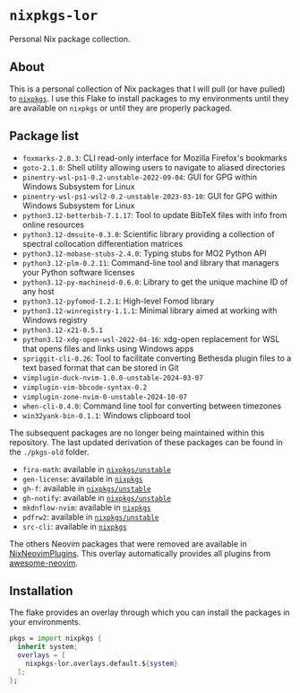 # `nixpkgs-lor`

Personal Nix package collection.

## About

This is a personal collection of Nix packages that
I will pull (or have pulled) to [`nixpkgs`][nixpkgs].
I use this Flake to install packages to my environments
until they are available on `nixpkgs` or until they are properly packaged.

[nixpkgs]: https://github.com/NixOS/nixpkgs

## Package list

<!-- editorconfig-checker-disable -->

- `foxmarks-2.0.3`: CLI read-only interface for Mozilla Firefox's bookmarks
- `goto-2.1.0`: Shell utility allowing users to navigate to aliased directories
- `pinentry-wsl-ps1-0.2-unstable-2022-09-04`: GUI for GPG within Windows Subsystem for Linux
- `pinentry-wsl-ps1-wsl2-0.2-unstable-2023-03-10`: GUI for GPG within Windows Subsystem for Linux
- `python3.12-betterbib-7.1.17`: Tool to update BibTeX files with info from online resources
- `python3.12-dmsuite-0.3.0`: Scientific library providing a collection of spectral collocation differentiation matrices
- `python3.12-mobase-stubs-2.4.0`: Typing stubs for MO2 Python API
- `python3.12-plm-0.2.11`: Command-line tool and library that managers your Python software licenses
- `python3.12-py-machineid-0.6.0`: Library to get the unique machine ID of any host
- `python3.12-pyfomod-1.2.1`: High-level Fomod library
- `python3.12-winregistry-1.1.1`: Minimal library aimed at working with Windows registry
- `python3.12-x21-0.5.1`
- `python3.12-xdg-open-wsl-2022-04-16`: xdg-open replacement for WSL that opens files and links using Windows apps
- `spriggit-cli-0.26`: Tool to facilitate converting Bethesda plugin files to a text based format that can be stored in Git
- `vimplugin-duck-nvim-1.0.0-unstable-2024-03-07`
- `vimplugin-vim-bbcode-syntax-0.2`
- `vimplugin-zone-nvim-0-unstable-2024-10-07`
- `when-cli-0.4.0`: Command line tool for converting between timezones
- `win32yank-bin-0.1.1`: Windows clipboard tool

<!-- editorconfig-checker-enable -->

The subsequent packages are no longer being maintained within this repository.
The last updated derivation of these packages
can be found in the `./pkgs-old` folder.

- `fira-math`: available in [`nixpkgs/unstable`][fira-math]
- `gen-license`: available in [`nixpkgs`][gen-license]
- `gh-f`: available in [`nixpkgs/unstable`][gh-f]
- `gh-notify`: available in [`nixpkgs/unstable`][gh-notify]
- `mkdnflow-nvim`: available in [`nixpkgs`][mkdnflow-nvim]
- `pdfrw2`: available in [`nixpkgs/unstable`][pdfrw2]
- `src-cli`: available in [`nixpkgs`][src-cli]

The others Neovim packages that were removed
are available in [NixNeovimPlugins].
This overlay automatically provides all plugins from [awesome-neovim].

<!-- editorconfig-checker-disable -->

[pdfrw2]: https://github.com/NixOS/nixpkgs/blob/nixos-unstable/pkgs/development/python-modules/pdfrw2/default.nix
[fira-math]: https://github.com/NixOS/nixpkgs/blob/nixos-unstable/pkgs/by-name/fi/fira-math/package.nix
[gen-license]: https://github.com/NixOS/nixpkgs/blob/nixos-23.11/pkgs/development/tools/gen-license/default.nix
[gh-f]: https://github.com/NixOS/nixpkgs/blob/nixos-unstable/pkgs/by-name/gh/gh-f/package.nix
[gh-notify]: https://github.com/NixOS/nixpkgs/blob/nixos-unstable/pkgs/by-name/gh/gh-notify/package.nix
[mkdnflow-nvim]: https://github.com/NixOS/nixpkgs/blob/d65bceaee0fb1e64363f7871bc43dc1c6ecad99f/pkgs/applications/editors/vim/plugins/generated.nix#L5583
[src-cli]: https://github.com/NixOS/nixpkgs/blob/nixos-23.11/pkgs/development/tools/misc/src-cli/default.nix
[NixNeovimPlugins]: https://github.com/NixNeovim/NixNeovimPlugins
[awesome-neovim]: https://github.com/rockerBOO/awesome-neovim

<!-- editorconfig-checker-enable -->

## Installation

The flake provides an overlay through which
you can install the packages in your environments.

```nix
pkgs = import nixpkgs {
  inherit system;
  overlays = [
    nixpkgs-lor.overlays.default.${system}
  ];
};
```
